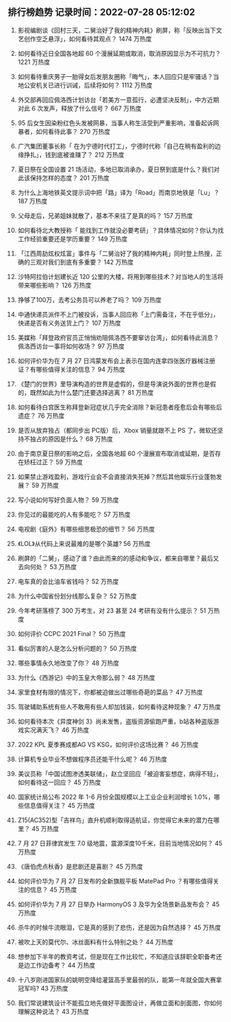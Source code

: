 
## 排行榜趋势 记录时间：2022-07-28 05:12:02
  
  1. 影视编剧谈《回村三天，二舅治好了我的精神内耗》刷屏，称「反映出当下文艺创作空乏悬浮」，如何看待其观点？ 1474 万热度
    
  2. 如何看待近日全国各地超 60 个漫展延期或取消，取消原因显示为不可抗力？ 1221 万热度
    
  3. 如何看待重庆男子一胎得女后发朋友圈称「晦气」，本人回应只是牢骚话？当地公安机关已进行训诫，后续将如何？ 1112 万热度
    
  4. 外交部再回应佩洛西计划访台「若美方一意孤行，必遭坚决反制」，中方近期对此 6 次发声，释放了什么信号？ 667 万热度
    
  5. 95 后女生因染粉红色头发被网暴，当事人称生活受到严重影响，准备起诉网暴者，如何看待此事？ 270 万热度
    
  6. 广汽集团董事长称「 在为宁德时代打工」，宁德时代称「自己在稍有盈利的边缘挣扎」，钱到底被谁赚了？ 212 万热度
    
  7. 夏日祭在全国设置 21 场活动，多地已取消承办，夏日祭到底是什么？我们对此该保持怎样的态度？ 201 万热度
    
  8. 为什么上海地铁英文提示词中把「路」译为「Road」而南京地铁是「Lu」？ 187 万热度
    
  9. 父母走后，兄弟姐妹就散了，基本不来往了是真的吗？ 157 万热度
    
  10. 如何看待北大教授称「 能找到工作就没必要考研」？具体情况如何？你认为找工作经验重要还是学历重要？ 149 万热度
    
  11. 「江西周劼炫权炫富」事件与「二舅治好了我的精神内耗」同时登上热搜，正确的三观对我们到底有多重要？ 142 万热度
    
  12. 沙特阿拉伯计划建长近 120 公里的大楼，将用到哪些技术？对当地人的生活将带来哪些影响？ 126 万热度
    
  13. 挣够了100万，去考公务员可以养老了吗？ 109 万热度
    
  14. 中通快递员派件不上门被投诉，当事人回应称「上门需备注，不在乎低分」，快递是否有义务送货上门？ 107 万热度
    
  15. 美媒称「拜登政府官员正悄悄劝阻佩洛西不要窜访台湾」，如何看待此消息？佩洛西访台一事将如何收场？ 97 万热度
    
  16. 如何评价华为在 7 月 27 日鸿蒙发布会上表示在国内连拿四张医疗器械注册证？有哪些值得关注的信息？ 94 万热度
    
  17. 《楚门的世界》里导演构造的世界是虚假的，但是导演说外面的世界也是假的，既然如此为什么楚门还要选择逃离？ 81 万热度
    
  18. 如何看待白宫医生称拜登新冠症状几乎完全消除？新冠患者痊愈后会有哪些后遗症？ 76 万热度
    
  19. 是否从放弃独占（都同步出 PC版）后，Xbox 销量就跟不上 PS 了，微软还坚持不独占的原因是什么？ 68 万热度
    
  20. 由于南京夏日祭的影响之后，全国各地超 60 个漫展宣布取消或延期，是否存在矫枉过正？ 59 万热度
    
  21. 如果禁止游戏盈利，游戏行业会不会直接消失死掉？然后其他娱乐行业蓬勃发展？ 59 万热度
    
  22. 写小说如何写好负面人物？ 59 万热度
    
  23. 你见过的最能吃的人有多能吃？ 57 万热度
    
  24. 电视剧《庭外》有哪些细思极恐的细节？ 56 万热度
    
  25. 《LOL》从代码上来说最难的是哪个英雄? 56 万热度
    
  26. 刷屏的「二舅」，感动了谁？由此而来的的感动和争议，都来自哪里？最后又去向何处？ 53 万热度
    
  27. 电车真的会比油车省钱吗？ 52 万热度
    
  28. 为什么中国省份划分线那么复杂？ 52 万热度
    
  29. 今年考研落榜了 300 万考生，对 23 甚至 24 考研有没有什么提示？ 51 万热度
    
  30. 如何评价 CCPC 2021 Final？ 50 万热度
    
  31. 看似厉害的人是怎么分析问题的？ 50 万热度
    
  32. 哪些事情永久地改变了你？ 48 万热度
    
  33. 为什么《西游记》中的玉皇大帝那么弱？ 48 万热度
    
  34. 家里食材有限的情况下，你都被迫做出过哪些奇葩的菜品？ 47 万热度
    
  35. 驾驶辅助系统有些人不敢用有些人却加钱装，如何看待这种现象？ 47 万热度
    
  36. 如何看待本次《异度神剑 3》尚未发售，盗版资源偷跑严重，b站各种盗版游戏实况满天飞？ 46 万热度
    
  37. 2022 KPL 夏季赛成都AG VS KSG，如何评价这场比赛？ 46 万热度
    
  38. 计算机专业毕业不想做程序员还能干什么呢？ 46 万热度
    
  39. 美议员称「中国试图渗透美联储」，赵立坚回应「被迫害妄想症，病得不轻」，如何看待这一回应？ 45 万热度
    
  40. 国家统计局公布 2022 年 1-6 月份全国规模以上工业企业利润增长 1.0%，哪些信息值得关注？ 45 万热度
    
  41. Z15(AC352)型「吉祥鸟」直升机顺利取得适航证，你觉得它未来的潜力在哪里？ 45 万热度
    
  42. 7 月 27 日菲律宾发生 7.0 级地震，震源深度10千米，目前当地情况如何？ 45 万热度
    
  43. 《唐伯虎点秋香》是悲剧还是喜剧？ 45 万热度
    
  44. 如何评价华为 7 月 27 日发布的全新旗舰平板 MatePad Pro ？有哪些值得关注的信息？ 45 万热度
    
  45. 如何评价华为 7 月 27 日举办 HarmonyOS 3 及华为全场景新品发布会？ 45 万热度
    
  46. 杀牛的时候牛流眼泪，它是真的感到了悲伤，还是因为自然选择？ 45 万热度
    
  47. 被吹上天的莫代尔、冰丝面料有什么特别之处？ 44 万热度
    
  48. 想参加下半年的教资考试，但是现在工作比较忙，不知道应该辞职全职备考还是边工作边备考？ 44 万热度
    
  49. 十八岁刚进国家队的姚明空降给灌篮高手里最弱的队，能第一年就全国大赛拿冠军吗? 43 万热度
    
  50. 我们常说建筑设计不能孤立地先做好平面图设计，再做立面和剖面图，你如何理解这种说法？ 43 万热度
    
